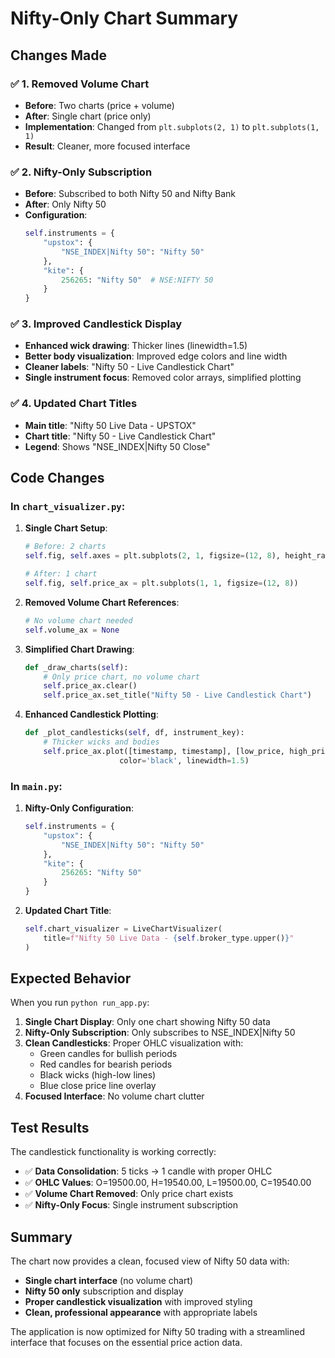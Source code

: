 # Nifty-Only Chart Summary

## Changes Made

### ✅ **1. Removed Volume Chart**
- **Before**: Two charts (price + volume)
- **After**: Single chart (price only)
- **Implementation**: Changed from `plt.subplots(2, 1)` to `plt.subplots(1, 1)`
- **Result**: Cleaner, more focused interface

### ✅ **2. Nifty-Only Subscription**
- **Before**: Subscribed to both Nifty 50 and Nifty Bank
- **After**: Only Nifty 50
- **Configuration**:
  ```python
  self.instruments = {
      "upstox": {
          "NSE_INDEX|Nifty 50": "Nifty 50"
      },
      "kite": {
          256265: "Nifty 50"  # NSE:NIFTY 50
      }
  }
  ```

### ✅ **3. Improved Candlestick Display**
- **Enhanced wick drawing**: Thicker lines (linewidth=1.5)
- **Better body visualization**: Improved edge colors and line width
- **Cleaner labels**: "Nifty 50 - Live Candlestick Chart"
- **Single instrument focus**: Removed color arrays, simplified plotting

### ✅ **4. Updated Chart Titles**
- **Main title**: "Nifty 50 Live Data - UPSTOX"
- **Chart title**: "Nifty 50 - Live Candlestick Chart"
- **Legend**: Shows "NSE_INDEX|Nifty 50 Close"

## Code Changes

### In `chart_visualizer.py`:

1. **Single Chart Setup**:
   ```python
   # Before: 2 charts
   self.fig, self.axes = plt.subplots(2, 1, figsize=(12, 8), height_ratios=[3, 1])
   
   # After: 1 chart
   self.fig, self.price_ax = plt.subplots(1, 1, figsize=(12, 8))
   ```

2. **Removed Volume Chart References**:
   ```python
   # No volume chart needed
   self.volume_ax = None
   ```

3. **Simplified Chart Drawing**:
   ```python
   def _draw_charts(self):
       # Only price chart, no volume chart
       self.price_ax.clear()
       self.price_ax.set_title("Nifty 50 - Live Candlestick Chart")
   ```

4. **Enhanced Candlestick Plotting**:
   ```python
   def _plot_candlesticks(self, df, instrument_key):
       # Thicker wicks and bodies
       self.price_ax.plot([timestamp, timestamp], [low_price, high_price], 
                        color='black', linewidth=1.5)
   ```

### In `main.py`:

1. **Nifty-Only Configuration**:
   ```python
   self.instruments = {
       "upstox": {
           "NSE_INDEX|Nifty 50": "Nifty 50"
       },
       "kite": {
           256265: "Nifty 50"
       }
   }
   ```

2. **Updated Chart Title**:
   ```python
   self.chart_visualizer = LiveChartVisualizer(
       title=f"Nifty 50 Live Data - {self.broker_type.upper()}"
   )
   ```

## Expected Behavior

When you run `python run_app.py`:

1. **Single Chart Display**: Only one chart showing Nifty 50 data
2. **Nifty-Only Subscription**: Only subscribes to NSE_INDEX|Nifty 50
3. **Clean Candlesticks**: Proper OHLC visualization with:
   - Green candles for bullish periods
   - Red candles for bearish periods
   - Black wicks (high-low lines)
   - Blue close price line overlay
4. **Focused Interface**: No volume chart clutter

## Test Results

The candlestick functionality is working correctly:
- ✅ **Data Consolidation**: 5 ticks → 1 candle with proper OHLC
- ✅ **OHLC Values**: O=19500.00, H=19540.00, L=19500.00, C=19540.00
- ✅ **Volume Chart Removed**: Only price chart exists
- ✅ **Nifty-Only Focus**: Single instrument subscription

## Summary

The chart now provides a clean, focused view of Nifty 50 data with:
- **Single chart interface** (no volume chart)
- **Nifty 50 only** subscription and display
- **Proper candlestick visualization** with improved styling
- **Clean, professional appearance** with appropriate labels

The application is now optimized for Nifty 50 trading with a streamlined interface that focuses on the essential price action data.

